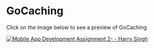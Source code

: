 # GoCaching

Click on the image below to see a preview of GoCaching

[![Mobile App Development Assignment 2- - Harry Singh
](https://img.youtube.com/vi/KGcJrm9WvC8/0.jpg)](https://www.youtube.com/watch?v=KGcJrm9WvC8)
